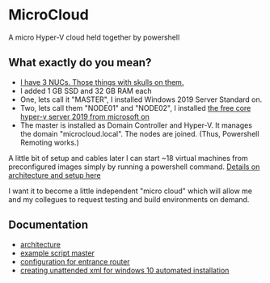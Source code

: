 # MicroCloud

A micro Hyper-V cloud held together by powershell

## What exactly do you mean?

  - [I have 3 NUCs. Those things with skulls on them.](https://www.amazon.de/s?k=BOXNUC8I7HNK2+Barebone&i=computers)
  - I added 1 GB SSD and 32 GB RAM each
  - One, lets call it "MASTER", I installed Windows 2019 Server Standard on.
  - Two, lets call them "NODE01" and "NODE02", I installed [the free core hyper-v server 2019 from microsoft on](https://www.microsoft.com/de-de/evalcenter/evaluate-hyper-v-server-2019)
  - The master is installed as Domain Controller and Hyper-V. It manages the domain "microcloud.local". The nodes are joined. (Thus, Powershell Remoting works.)

A little bit of setup and cables later I can start ~18 virtual machines from preconfigured images simply by running a powershell command. [Details on architecture and setup here](docs/architecture.md)

I want it to become a little independent "micro cloud" which will allow me and my collegues to request testing and build environments on demand. 

## Documentation

  - [architecture](docs/architecture.md)
  - [example script master](example.ps1)
  - [configuration for entrance router](docs/configure-mikrotik-entrance-router.md)
  - [creating unattended xml for windows 10 automated installation](https://www.windowscentral.com/how-create-unattended-media-do-automated-installation-windows-10)

